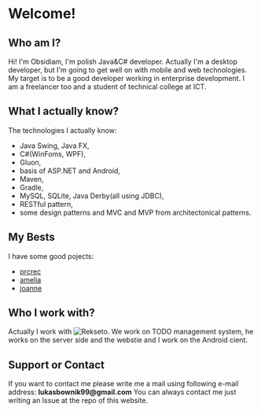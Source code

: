 # Welcome!

## Who am I?

Hi! I'm Obsidiam, I'm polish Java&C# developer. 
Actually I'm a desktop developer, but I'm going to get well on with mobile and web technologies.
My target is to be a good developer working in enterprise development. 
I am a freelancer too and a student of technical college at ICT.

## What I actually know?

The technologies I actually know:
* Java Swing, Java FX,
* C#(WinFoms, WPF),
* Gluon,
* basis of ASP.NET and Android,
* Maven,
* Gradle,
* MySQL, SQLite, Java Derby(all using JDBC),
* RESTful pattern,
* some design patterns and MVC and MVP from architectonical patterns.

##  My Bests

I have some good pojects:
* [prcrec](https://www.github.com/Obsidiam/prcrec)
* [amelia](https://www.github.com/Obsidiam/amelia)
* [joanne](https://www.github.com/Obsidiam/joanne)

## Who I work with?
Actually I work with ![Rekseto](https://www.github.com/Rekseto). We work on TODO management system, he works on the server side and the webstie and I work on the Android cient. 

## Support or Contact

If you want to contact me please write me a mail using following e-mail address: __lukasbownik99@gmail.com__ 
You can always contact me just writing an Issue at the repo of this website. 
